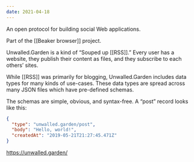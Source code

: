 ```yaml
---
date: 2021-04-18
---
```


An open protocol for building social Web applications.

Part of the [[Beaker browser]] project.

Unwalled.Garden is a kind of “Souped up [[RSS]].” Every user has a website, they publish their content as files, and they subscribe to each others’ sites.

While [[RSS]] was primarily for blogging, Unwalled.Garden includes data types for many kinds of use-cases. These data types are spread across many JSON files which have pre-defined schemas.

The schemas are simple, obvious, and syntax-free. A “post” record looks like this:

```json
{
  "type": "unwalled.garden/post",
  "body": "Hello, world!",
  "createdAt": "2019-05-21T21:27:45.471Z"
}
```

<https://unwalled.garden/>